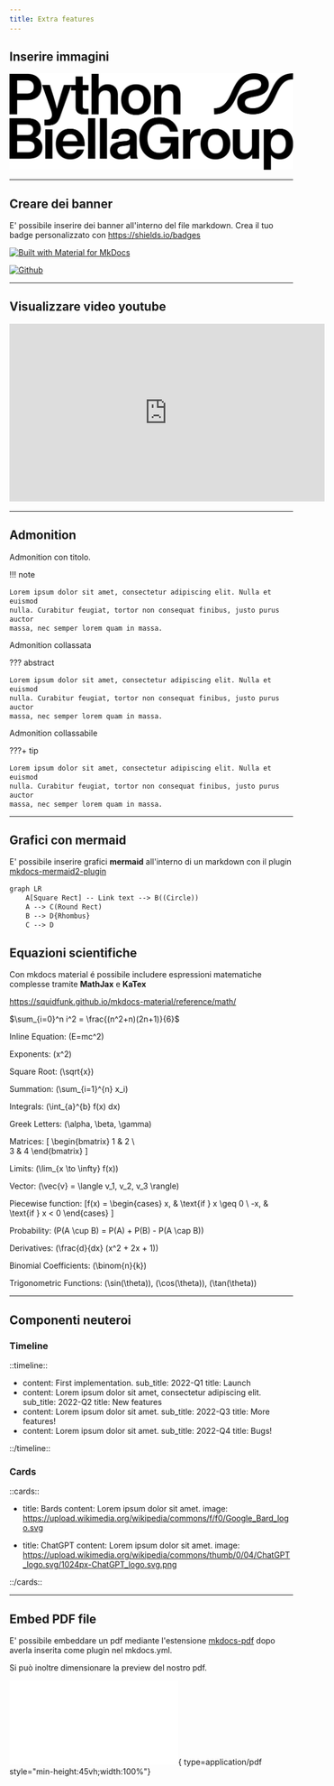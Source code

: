 ```yaml
---
title: Extra features 
---
```


## Inserire immagini

![PBG Logo](static/images/pbg_logo.png)

---

## Creare dei banner

E' possibile inserire dei banner all'interno del file markdown.
Crea il tuo badge personalizzato con https://shields.io/badges

[![Built with Material for MkDocs](https://img.shields.io/badge/Material_for_MkDocs-526CFE?style=for-the-badge&logo=MaterialForMkDocs&logoColor=white)](https://squidfunk.github.io/mkdocs-material/)

[![Github](https://img.shields.io/badge/GitHub-181717.svg?style=for-the-badge&logo=GitHub&logoColor=white)](https://github.com/PythonBiellaGroup/MaterialeSerate/tree/master/ModernPythonDevelopment)

---

## Visualizzare video youtube

<iframe width="560" height="315" src="https://www.youtube.com/embed/tFVlX2FZeW0" title="YouTube video player" frameborder="0" allow="accelerometer; autoplay; clipboard-write; encrypted-media; gyroscope; picture-in-picture; web-share" allowfullscreen></iframe>

---

## Admonition

Admonition con titolo.

!!! note

    Lorem ipsum dolor sit amet, consectetur adipiscing elit. Nulla et euismod
    nulla. Curabitur feugiat, tortor non consequat finibus, justo purus auctor
    massa, nec semper lorem quam in massa.

Admonition collassata

??? abstract

    Lorem ipsum dolor sit amet, consectetur adipiscing elit. Nulla et euismod
    nulla. Curabitur feugiat, tortor non consequat finibus, justo purus auctor
    massa, nec semper lorem quam in massa.

Admonition collassabile 

???+ tip

    Lorem ipsum dolor sit amet, consectetur adipiscing elit. Nulla et euismod
    nulla. Curabitur feugiat, tortor non consequat finibus, justo purus auctor
    massa, nec semper lorem quam in massa.

---

## Grafici con mermaid

E' possibile inserire grafici **mermaid** all'interno di un markdown con il plugin [mkdocs-mermaid2-plugin](https://mkdocs-mermaid2.readthedocs.io/en/latest/)

```mermaid
graph LR
    A[Square Rect] -- Link text --> B((Circle))
    A --> C(Round Rect)
    B --> D{Rhombus}
    C --> D
```


## Equazioni scientifiche

Con mkdocs material é possibile includere espressioni matematiche complesse tramite **MathJax** e **KaTex**

https://squidfunk.github.io/mkdocs-material/reference/math/

$\sum_{i=0}^n i^2 = \frac{(n^2+n)(2n+1)}{6}$

Inline Equation: \(E=mc^2\)

Exponents: \(x^2\)

Square Root: \(\sqrt{x}\)

Summation: \(\sum_{i=1}^{n} x_i\)

Integrals: \(\int_{a}^{b} f(x) dx\)

Greek Letters: \(\alpha, \beta, \gamma\)

Matrices: 
\[
\begin{bmatrix}
1 & 2 \\    
3 & 4
\end{bmatrix}
\]

Limits: \(\lim_{x \to \infty} f(x)\)

Vector: \(\vec{v} = \langle v_1, v_2, v_3 \rangle\)

Piecewise function:
\[f(x) = 
\begin{cases} 
x, & \text{if } x \geq 0 \\
-x, & \text{if } x < 0 
\end{cases}
\]

Probability: \(P(A \cup B) = P(A) + P(B) - P(A \cap B)\)

Derivatives: \(\frac{d}{dx} (x^2 + 2x + 1)\)

Binomial Coefficients: \(\binom{n}{k}\)

Trigonometric Functions: \(\sin(\theta)\), \(\cos(\theta)\), \(\tan(\theta)\)

---

## Componenti neuteroi

### Timeline

::timeline::

- content: First implementation.
  sub_title: 2022-Q1
  title: Launch
- content: Lorem ipsum dolor sit amet, consectetur adipiscing elit.
  sub_title: 2022-Q2
  title: New features
- content: Lorem ipsum dolor sit amet.
  sub_title: 2022-Q3
  title: More features!
- content: Lorem ipsum dolor sit amet.
  sub_title: 2022-Q4
  title: Bugs!

::/timeline::


### Cards

::cards::

- title: Bards
  content: Lorem ipsum dolor sit amet.
  image: https://upload.wikimedia.org/wikipedia/commons/f/f0/Google_Bard_logo.svg

- title: ChatGPT
  content: Lorem ipsum dolor sit amet.
  image: https://upload.wikimedia.org/wikipedia/commons/thumb/0/04/ChatGPT_logo.svg/1024px-ChatGPT_logo.svg.png

::/cards::

---

## Embed PDF file

E' possibile embeddare un pdf mediante l'estensione [mkdocs-pdf](https://pypi.org/project/mkdocs-pdf/) dopo averla inserita come plugin nel mkdocs.yml.

Si può inoltre dimensionare la preview del nostro pdf.

![Alt text](invoicesample.pdf){ type=application/pdf style="min-height:45vh;width:100%"}